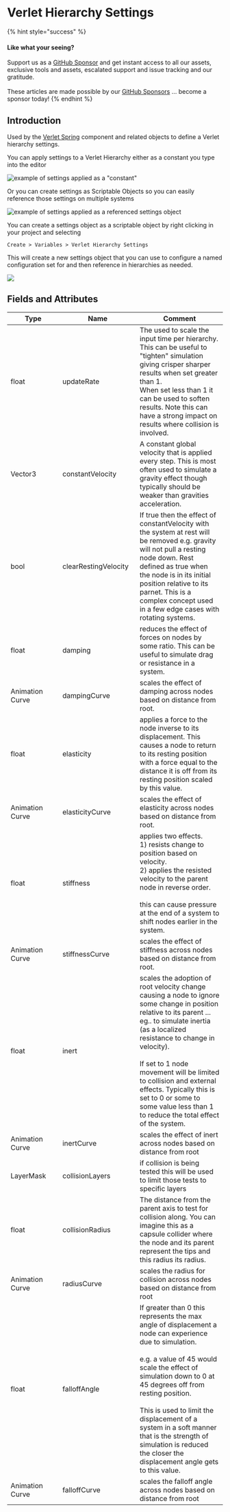 # Verlet Hierarchy Settings

{% hint style="success" %}
#### Like what your seeing?

Support us as a [GitHub Sponsor](../../../where-to-buy/become-a-sponsor.md) and get instant access to all our assets, exclusive tools and assets, escalated support and issue tracking and our gratitude.\
\
These articles are made possible by our [GitHub Sponsors](../../../where-to-buy/become-a-sponsor.md) ... become a sponsor today!
{% endhint %}

## Introduction

Used by the [Verlet Spring](../components/verlet-spring.md) component and related objects to define a Verlet hierarchy settings.

You can apply settings to a Verlet Hierarchy either as a constant you type into the editor

![example of settings applied as a "constant"](<../../../.gitbook/assets/image (160).png>)

Or you can create settings as Scriptable Objects so you can easily reference those settings on multiple systems

![example of settings applied as a referenced settings object](<../../../.gitbook/assets/image (171) (1) (1) (1) (1).png>)

You can create a settings object as a scriptable object by right clicking in your project and selecting

`Create > Variables > Verlet Hierarchy Settings`

This will create a new settings object that you can use to configure a named configuration set for and then reference in hierarchies as needed.

![](<../../../.gitbook/assets/image (172) (1) (1).png>)

## Fields and Attributes

<table><thead><tr><th width="176.1867087633845">Type</th><th width="196.2639619713671">Name</th><th width="375.82373346952215">Comment</th></tr></thead><tbody><tr><td>float</td><td>updateRate</td><td>The used to scale the input time per hierarchy. This can be useful to "tighten" simulation giving crisper sharper results when set greater than 1.<br>When set less than 1 it can be used to soften results. Note this can have a strong impact on results where collision is involved.</td></tr><tr><td>Vector3</td><td>constantVelocity</td><td>A constant global velocity that is applied every step. This is most often used to simulate a gravity effect though typically should be weaker than gravities acceleration.</td></tr><tr><td>bool</td><td>clearRestingVelocity</td><td>If true then the effect of constantVelocity with the system at rest will be removed e.g. gravity will not pull a resting node down. Rest  defined as true when the node is in its initial position relative to its parnet. This is a complex concept used in a few edge cases with rotating systems.</td></tr><tr><td>float</td><td>damping</td><td>reduces the effect of forces on nodes by some ratio. This can be useful to simulate drag or resistance in a system.</td></tr><tr><td>Animation Curve</td><td>dampingCurve</td><td>scales the effect of damping across nodes based on distance from root.  </td></tr><tr><td>float</td><td>elasticity</td><td>applies a force to the node inverse to its displacement. This causes a node to return to its resting position with a force equal to the distance it is off from its resting position scaled by this value.</td></tr><tr><td>Animation Curve</td><td>elasticityCurve</td><td>scales the effect of elasticity across nodes based on distance from root.</td></tr><tr><td>float</td><td>stiffness</td><td>applies two effects.<br>1) resists change to position based on velocity.<br>2) applies the resisted velocity to the parent node in reverse order.<br><br>this can cause pressure at the end of a system to shift nodes earlier in the system.</td></tr><tr><td>Animation Curve</td><td>stiffnessCurve</td><td>scales the effect of stiffness across nodes based on distance from root.</td></tr><tr><td>float</td><td>inert</td><td>scales the adoption of root velocity change causing a node to ignore some change in position relative to its parent ... eg.. to simulate inertia (as a localized resistance to change in velocity).<br><br>If set to 1 node movement will be limited to collision and external effects. Typically this is set to 0 or some to some value less than 1 to reduce the total effect of the system.</td></tr><tr><td>Animation Curve</td><td>inertCurve</td><td>scales the effect of inert across nodes based on distance from root</td></tr><tr><td>LayerMask</td><td>collisionLayers</td><td>if collision is being tested this will be used to limit those tests to specific layers</td></tr><tr><td>float</td><td>collisionRadius</td><td>The distance from the parent axis to test for collision along. You can imagine this as a capsule collider where the node and its parent represent the tips and this radius its radius.</td></tr><tr><td>Animation Curve</td><td>radiusCurve</td><td>scales the radius for collision across nodes based on distance from root</td></tr><tr><td>float</td><td>falloffAngle</td><td>If greater than 0 this represents the max angle of displacement a node can experience due to simulation.<br><br>e.g. a value of 45 would scale the effect of simulation down to 0 at 45 degrees off from resting position.<br><br>This is used to limit the displacement of a system in a soft manner that is the strength of simulation is reduced the closer the displacement angle gets to this value.</td></tr><tr><td>Animation Curve</td><td>falloffCurve</td><td>scales the falloff angle across nodes based on distance from root</td></tr></tbody></table>

